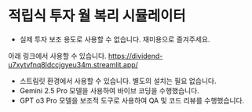 #  적립식 투자 월 복리 시뮬레이터
- 실제 투자 보조 용도로 사용할 수 없습니다. 재미용으로 즐겨주세요.
  
아래 링크에서 사용할 수 있습니다.
https://dividend-u7xytvfnq8ldccjgyeu34m.streamlit.app/

- 스트림릿 환경에서 사용할 수 있습니다. 별도의 설치는 필요 없습니다.
- Gemini 2.5 Pro 모델을 사용하여 바이브 코딩을 수행했습니다.
- GPT o3 Pro 모델을 보조적 도구로 사용하여 QA 및 코드 리뷰를 수행했습니다.
